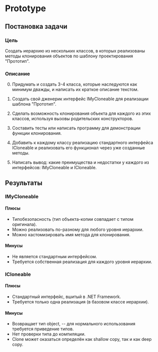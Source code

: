 # Prototype

## Постановка задачи

### Цель

Создать иерархию из нескольких классов, в которых реализованы методы клонирования объектов по шаблону проектирования "Прототип".

### Описание

0. Придумать и создать 3-4 класса, которые наследуются как минимум дважды, и написать их краткое описание текстом.

1. Создать свой дженерик интерфейс IMyCloneable для реализации шаблона "Прототип".

2. Сделать возможность клонирования объекта для каждого из этих классов, используя вызовы родительских конструкторов.

3. Составить тесты или написать программу для демонстрации функции клонирования.

4. Добавить к каждому классу реализацию стандартного интерфейса ICloneable и реализовать его функционал через уже созданные методы.

5. Написать вывод: какие преимущества и недостатки у каждого из интерфейсов: IMyCloneable и ICloneable.

## Результаты

### IMyCloneable

#### Плюсы

* Типобезопасность (тип объекта-копии совпадает с типом оригинала).
* Можно реализовать по-разному для любого уровня иерархии.
* Можно кастомизировать имя метода для клонирования.

#### Минусы

* Не является стандартным интерфейсом.
* Требуется собственная реализация для каждого уровня иерархии.

### ICloneable

#### Плюсы

* Стандартный интерфейс, вшитый в .NET Framework.
* Требуется только одна реализация (в базовом классе иерархии).

#### Минусы

* Возвращает тип object, -- для нормального использования требуется приведение типов.
* Нет проверки типа до компиляции.
* Clone может оказаться определён как shallow copy, так и как deep copy.
